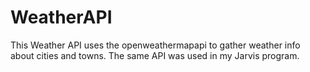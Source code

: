 # WeatherAPI
This Weather API uses the openweathermapapi to gather weather info about cities and towns. The same API was used in my Jarvis program.
